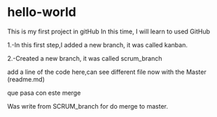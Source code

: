 # hello-world
This is my first project in gitHub
In this time, I will learn to used GitHub 


1.-In this first step,I added a new branch, it was called kanban.

2.-Created a new branch, it was called scrum_branch
 
 add a line of the code here,can see different file now with the Master (readme.md)

que pasa con este merge  

Was write from SCRUM_branch for do merge to master.  